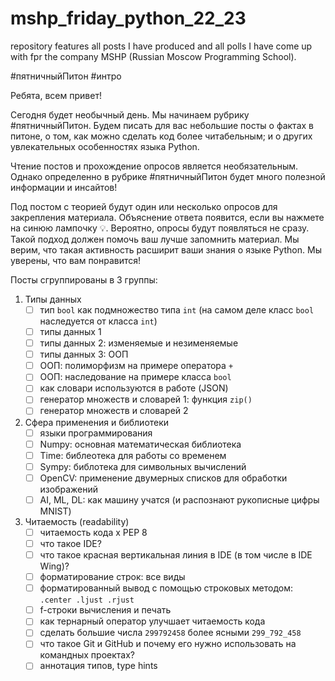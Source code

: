 # mshp_friday_python_22_23
repository features all posts I have produced and all polls I have come up with fpr the company MSHP (Russian Moscow Programming School).

#пятничныйПитон #интро

Ребята, всем привет! 

Сегодня будет необычный день. Мы начинаем рубрику #пятничныйПитон. Будем писать для вас небольшие посты о фактах в питоне, о том, как можно сделать код более читабельным; и о других увлекательных особенностях языка Python. 

Чтение постов и прохождение опросов является необязательным. Однако определенно в рубрике #пятничныйПитон будет много полезной информации и инсайтов!

Под постом с теорией будут один или несколько опросов для закрепления материала. Объяснение ответа появится, если вы нажмете на синюю лампочку 💡. Вероятно, опросы будут появляться не сразу. Такой подход должен помочь ваш лучше запомнить материал. Мы верим, что такая активность расширит ваши знания о языке Python. Мы уверены, что вам понравится!

Посты сгруппированы в 3 группы:
1. Типы данных
   - [ ] тип `bool` как подмножество типа `int` (на самом деле класс `bool` наследуется от класса `int`)
   - [ ] типы данных 1
   - [ ] типы данных 2: изменяемые и незименяемые 
   - [ ] типы данных 3: ООП
   - [ ] ООП: полиморфизм на примере оператора `+`
   - [ ] ООП: наследование на примере класса `bool`
   - [ ] как словари используются в работе (JSON)
   - [ ] генератор множеств и словарей 1:  функция `zip()`
   - [ ] генератор множеств и словарей 2
2. Сфера применения и библиотеки
   - [ ] языки программирования
   - [ ] Numpy: основная математическая библиотека
   - [ ] Time: библеотека для работы со временем
   - [ ] Sympy: библотека для символьных вычислений
   - [ ] OpenCV: применение двумерных списков для обработки изображений
   - [ ] AI, ML, DL: как машину учатся (и распознают рукописные цифры MNIST)
3. Читаемость (readability)
   - [ ] читаемость кода x PEP 8
   - [ ] что такое IDE?
   - [ ] что такое красная вертикальная линия в IDE (в том числе в IDE Wing)?
   - [ ] форматирование строк: все виды
   - [ ] форматированный вывод с помощью строковых методом: `.center .ljust .rjust`
   - [ ] f-строки вычисления и печать
   - [ ] как тернарный оператор улучшает читаемость кода
   - [ ] сделать большие числа `299792458` более ясными `299_792_458`
   - [ ] что такое Git и GitHub и почему его нужно использовать на командных проектах?
   - [ ] аннотация типов, type hints